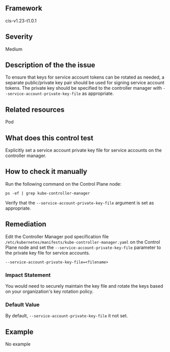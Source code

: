 ## Framework
cis-v1.23-t1.0.1
 
## Severity
Medium

## Description of the the issue
To ensure that keys for service account tokens can be rotated as needed, a separate public/private key pair should be used for signing service account tokens. The private key should be specified to the controller manager with `--service-account-private-key-file` as appropriate.
 
## Related resources
Pod
 
## What does this control test
Explicitly set a service account private key file for service accounts on the controller manager.
 
## How to check it manually
Run the following command on the Control Plane node:

 
```
ps -ef | grep kube-controller-manager

```
 Verify that the `--service-account-private-key-file` argument is set as appropriate.
## Remediation
Edit the Controller Manager pod specification file `/etc/kubernetes/manifests/kube-controller-manager.yaml` on the Control Plane node and set the `--service-account-private-key-file` parameter to the private key file for service accounts.

 
```
--service-account-private-key-file=<filename>

```
 
### Impact Statement
You would need to securely maintain the key file and rotate the keys based on your organization's key rotation policy.
### Default Value
By default, `--service-account-private-key-file` it not set.
## Example
No example

